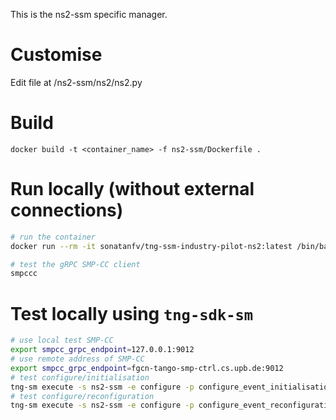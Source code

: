 This is the ns2-ssm specific manager.

# Customise

Edit file at /ns2-ssm/ns2/ns2.py

# Build

```
docker build -t <container_name> -f ns2-ssm/Dockerfile .
```

# Run locally (without external connections)

```sh
# run the container
docker run --rm -it sonatanfv/tng-ssm-industry-pilot-ns2:latest /bin/bash

# test the gRPC SMP-CC client
smpccc
```


#  Test locally using `tng-sdk-sm`

```sh
# use local test SMP-CC
export smpcc_grpc_endpoint=127.0.0.1:9012
# use remote address of SMP-CC
export smpcc_grpc_endpoint=fgcn-tango-smp-ctrl.cs.upb.de:9012
# test configure/initialisation 
tng-sm execute -s ns2-ssm -e configure -p configure_event_initialisation.yml
# test configure/reconfiguration
tng-sm execute -s ns2-ssm -e configure -p configure_event_reconfiguration.yml
```